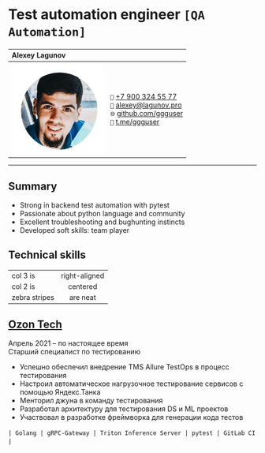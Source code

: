 # Test automation engineer `[QA Automation]`
| Alexey Lagunov         |             |
| :---|:---| 
| ![img.png](img.png)| `📱` [+7 900 324 55 77](tel:+79003245577)  <br> `📧` [alexey@lagunov.pro](mailto:alexey@lagunov.pro)  <br> `🌐` [github.com/ggguser](https://github.com/ggguser)  <br>  `💬` [t.me/ggguser](https://t.me/ggguser)     | 
---
## Summary
* Strong in backend test automation with pytest
* Passionate about python language and community
* Excellent troubleshooting and bughunting instincts
* Developed soft skills: team player

## Technical skills

|          |             | 
| ------------- |:-------------:|
| col 3 is      | right-aligned |
| col 2 is      | centered      | 
| zebra stripes | are neat      | 


## [Ozon Tech](http://ozon.dev/)
Апрель 2021 – по настоящее время  
Старший специалист по тестированию
- Успешно обеспечил внедрение TMS Allure TestOps в процесс тестирования
- Настроил автоматическое нагрузочное тестирование сервисов с помощью Яндекс.Танка
- Менторил джуна в команду тестирования
- Разработал архитектуру для тестирования DS и ML проектов
- Участвовал в разработке фреймворка для генерации кода тестов

`| Golang | gRPC-Gateway | Triton Inference Server | pytest | GitLab CI |`


 
